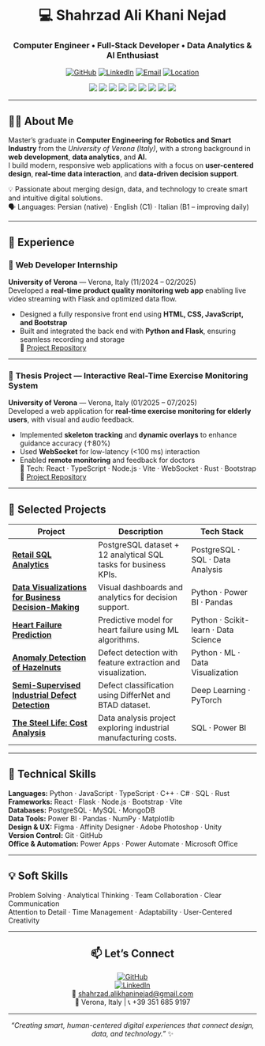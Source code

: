 <!-- Centered Intro -->
<div align="center">

# 💻 Shahrzad Ali Khani Nejad  
### Computer Engineer • Full-Stack Developer • Data Analytics & AI Enthusiast  

[![GitHub](https://img.shields.io/badge/GitHub-shahrzad97-black?logo=github)](https://github.com/shahrzad97)
[![LinkedIn](https://img.shields.io/badge/LinkedIn-Shahrzad%20Ali%20Khani%20Nejad-blue?logo=linkedin)](https://www.linkedin.com/in/shahrzad-ali-khani-nejad-708433153)
[![Email](https://img.shields.io/badge/Email-shahrzad.alikhaninejad%40gmail.com-red?logo=gmail)](mailto:shahrzad.alikhaninejad@gmail.com)
[![Location](https://img.shields.io/badge/Verona%2C%20Italy-🏠-lightgrey)](https://goo.gl/maps/)

<img src="https://img.shields.io/badge/React-61DAFB?logo=react&logoColor=black">
<img src="https://img.shields.io/badge/Flask-000000?logo=flask">
<img src="https://img.shields.io/badge/TypeScript-3178C6?logo=typescript&logoColor=white">
<img src="https://img.shields.io/badge/JavaScript-F7DF1E?logo=javascript&logoColor=black">
<img src="https://img.shields.io/badge/Python-3776AB?logo=python&logoColor=white">
<img src="https://img.shields.io/badge/PostgreSQL-4169E1?logo=postgresql&logoColor=white">
<img src="https://img.shields.io/badge/Power%20BI-F2C811?logo=powerbi&logoColor=black">
<img src="https://img.shields.io/badge/Rust-DEA584?logo=rust&logoColor=black">
<img src="https://img.shields.io/badge/Bootstrap-7952B3?logo=bootstrap&logoColor=white">

</div>

---

## 👩‍💻 About Me  
Master’s graduate in **Computer Engineering for Robotics and Smart Industry** from the *University of Verona (Italy)*, with a strong background in **web development**, **data analytics**, and **AI**.  
I build modern, responsive web applications with a focus on **user-centered design**, **real-time data interaction**, and **data-driven decision support**.

💡 Passionate about merging design, data, and technology to create smart and intuitive digital solutions.  
🗣️ Languages: Persian (native) · English (C1) · Italian (B1 – improving daily)  

---

## 🚀 Experience  

### 🔹 **Web Developer Internship**  
**University of Verona** — Verona, Italy (11/2024 – 02/2025)  
Developed a **real-time product quality monitoring web app** enabling live video streaming with Flask and optimized data flow.  
- Designed a fully responsive front end using **HTML, CSS, JavaScript, and Bootstrap**  
- Built and integrated the back end with **Python and Flask**, ensuring seamless recording and storage  
🔗 [Project Repository](https://github.com/shahrzad97/live-monitoring-web-camera)

---

### 🔹 **Thesis Project — Interactive Real-Time Exercise Monitoring System**  
**University of Verona** — Verona, Italy (01/2025 – 07/2025)  
Developed a web application for **real-time exercise monitoring for elderly users**, with visual and audio feedback.  
- Implemented **skeleton tracking** and **dynamic overlays** to enhance guidance accuracy (↑80%)  
- Used **WebSocket** for low-latency (<100 ms) interaction  
- Enabled **remote monitoring** and feedback for doctors  
🧩 Tech: React · TypeScript · Node.js · Vite · WebSocket · Rust · Bootstrap  
🔗 [Project Repository](https://github.com/shahrzad97/Interactive-Real-Time-Exercise-Monitoring-System-with-Visual-and-Audio-Feedback)

---

## 🧠 Selected Projects  

| Project | Description | Tech Stack |
|----------|--------------|-------------|
| [**Retail SQL Analytics**](https://github.com/shahrzad97/SQL_data_exploration_postgres) | PostgreSQL dataset + 12 analytical SQL tasks for business KPIs. | PostgreSQL · SQL · Data Analysis |
| [**Data Visualizations for Business Decision-Making**](https://github.com/shahrzad97/Data-Visualizations-for-Business-Decision-Making) | Visual dashboards and analytics for decision support. | Python · Power BI · Pandas |
| [**Heart Failure Prediction**](https://github.com/shahrzad97/heart-failure-prediction) | Predictive model for heart failure using ML algorithms. | Python · Scikit-learn · Data Science |
| [**Anomaly Detection of Hazelnuts**](https://github.com/shahrzad97/Anomaly-detection-of-hazelnuts) | Defect detection with feature extraction and visualization. | Python · ML · Data Visualization |
| [**Semi-Supervised Industrial Defect Detection**](https://github.com/shahrzad97/Deep_Learning) | Defect classification using DifferNet and BTAD dataset. | Deep Learning · PyTorch |
| [**The Steel Life: Cost Analysis**]() | Data analysis project exploring industrial manufacturing costs. | SQL · Power BI |

---

## 🧰 Technical Skills  

**Languages:** Python · JavaScript · TypeScript · C++ · C# · SQL · Rust  
**Frameworks:** React · Flask · Node.js · Bootstrap · Vite  
**Databases:** PostgreSQL · MySQL · MongoDB  
**Data Tools:** Power BI · Pandas · NumPy · Matplotlib  
**Design & UX:** Figma · Affinity Designer · Adobe Photoshop · Unity  
**Version Control:** Git · GitHub  
**Office & Automation:** Power Apps · Power Automate · Microsoft Office  

---

## 💡 Soft Skills  

Problem Solving · Analytical Thinking · Team Collaboration · Clear Communication  
Attention to Detail · Time Management · Adaptability · User-Centered Creativity  

---

<div align="center">

## 📫 Let’s Connect  

[![GitHub](https://img.shields.io/badge/GitHub-shahrzad97-black?logo=github)](https://github.com/shahrzad97)  
[![LinkedIn](https://img.shields.io/badge/LinkedIn-Shahrzad%20Ali%20Khani%20Nejad-blue?logo=linkedin)](https://www.linkedin.com/in/shahrzad-ali-khani-nejad-708433153)  
📧 [shahrzad.alikhaninejad@gmail.com](mailto:shahrzad.alikhaninejad@gmail.com)  
📍 Verona, Italy | 📞 +39 351 685 9197  

---

*“Creating smart, human-centered digital experiences that connect design, data, and technology.”* ✨  

</div>
